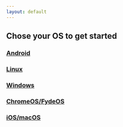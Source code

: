 ```yaml
---
layout: default
---
```


## Chose your OS to get started
### [Android](./Android.html)
### [Linux](./Linux.html)
### [Windows](./windows.html)
### [ChromeOS/FydeOS](./chromeOS.html)
### [iOS/macOS](./apple.html)

